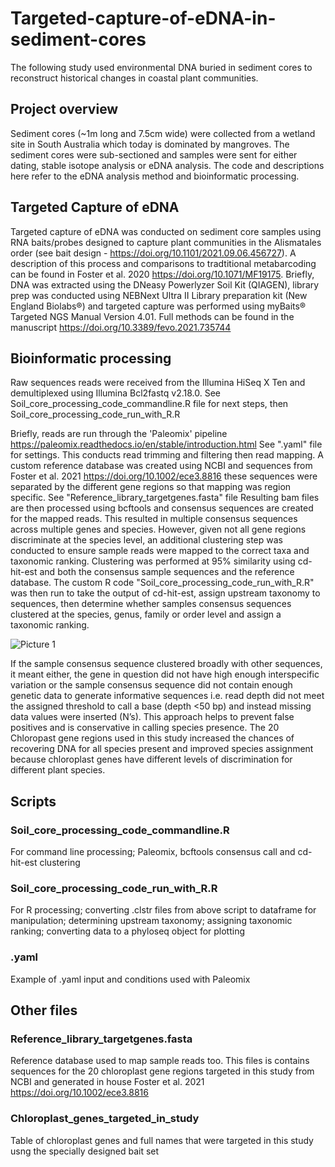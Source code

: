 # Targeted-capture-of-eDNA-in-sediment-cores
The following study used environmental DNA buried in sediment cores to reconstruct historical changes in coastal plant communities. 

## Project overview
Sediment cores (~1m long and 7.5cm wide) were collected from a wetland site in South Australia which today is dominated by mangroves. The sediment cores were sub-sectioned and samples were sent for either dating, stable isotope analysis or eDNA analysis. The code and descriptions here refer to the eDNA analysis method and bioinformatic processing. 

## Targeted Capture of eDNA
Targeted capture of eDNA was conducted on sediment core samples using RNA baits/probes designed to capture plant communities in the Alismatales order (see bait design - https://doi.org/10.1101/2021.09.06.456727). A description of this process and comparisons to tradtitional metabarcoding can be found in Foster et al. 2020 https://doi.org/10.1071/MF19175. 
Briefly, DNA was extracted using the DNeasy Powerlyzer Soil Kit (QIAGEN), library prep was conducted using NEBNext Ultra II Library preparation kit (New England Biolabs®) and targeted capture was performed using myBaits® Targeted NGS Manual Version 4.01. Full methods can be found in the manuscript https://doi.org/10.3389/fevo.2021.735744

## Bioinformatic processing
Raw sequences reads were received from the Illumina HiSeq X Ten and demultiplexed using Illumina Bcl2fastq v2.18.0. See Soil_core_processing_code_commandline.R file for next steps, then Soil_core_processing_code_run_with_R.R

Briefly, reads are run through the 'Paleomix' pipeline https://paleomix.readthedocs.io/en/stable/introduction.html See ".yaml" file for settings. This conducts read trimming and filtering then read mapping.
A custom reference database was created using NCBI and sequences from Foster et al. 2021  https://doi.org/10.1002/ece3.8816 these sequences were separated by the different gene regions so that mapping was region specific. See "Reference_library_targetgenes.fasta" file
Resulting bam files are then processed using bcftools and consensus sequences are created for the mapped reads.
This resulted in multiple consensus sequences across multiple genes and species. However, given not all gene regions discriminate at the species level, an additional clustering step was conducted to ensure sample reads were mapped to the correct taxa and taxonomic ranking.
Clustering was performed at 95% similarity using cd-hit-est and both the consensus sample sequences and the reference database. The custom R code "Soil_core_processing_code_run_with_R.R" was then run to take the output of cd-hit-est, assign upstream taxonomy to sequences, then determine whether samples consensus sequences clustered at the species, genus, family or order level and assign a taxonomic ranking.

![Picture 1](https://user-images.githubusercontent.com/122473452/215876420-1a55ba45-203a-4b8d-9679-cf81c5615389.png)

If the sample consensus sequence clustered broadly with other sequences, it meant either, the gene in question did not have high enough interspecific variation or the sample consensus sequence did not contain enough genetic data to generate informative sequences i.e. read depth did not meet the assigned threshold to call a base (depth <50 bp) and instead missing data values were inserted (N’s).
This approach helps to prevent false positives and is conservative in calling species presence.
The 20 Chloropast gene regions used in this study increased the chances of recovering DNA for all species present and improved species assignment because chloroplast genes have different levels of discrimination for different plant species. 

## Scripts

### Soil_core_processing_code_commandline.R 
For command line processing; Paleomix, bcftools consensus call and cd-hit-est clustering

### Soil_core_processing_code_run_with_R.R
For R processing; converting .clstr files from above script to dataframe for manipulation; determining upstream taxonomy; assigning taxonomic ranking; converting data to a phyloseq object for plotting

### .yaml
Example of .yaml input and conditions used with Paleomix

## Other files

### Reference_library_targetgenes.fasta
Reference database used to map sample reads too. This files is contains sequences for the 20 chloroplast gene regions targeted in this study from NCBI and generated in house Foster et al. 2021  https://doi.org/10.1002/ece3.8816

### Chloroplast_genes_targeted_in_study
Table of chloroplast genes and full names that were targeted in this study usng the specially designed bait set

